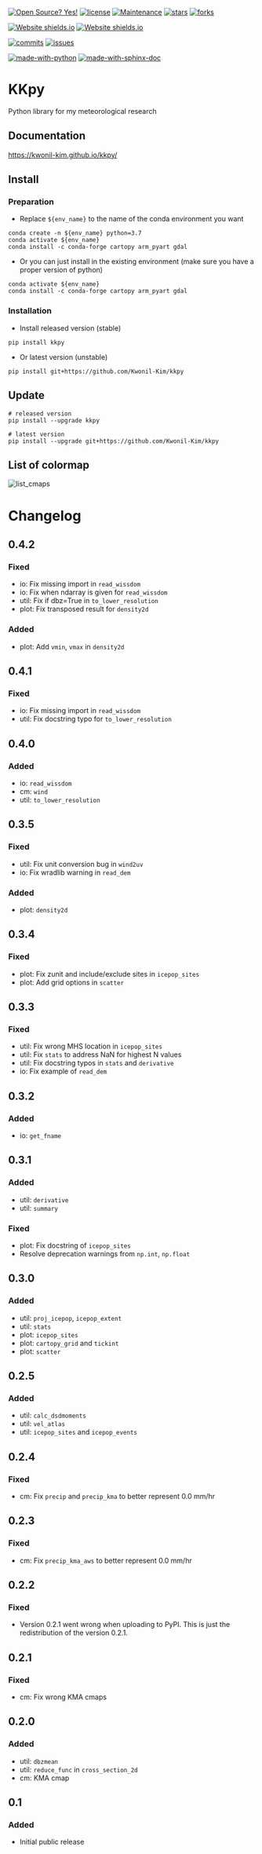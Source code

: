 [![Open Source? Yes!](https://badgen.net/badge/Open%20Source%20%3F/Yes%21/blue?icon=github)](https://github.com/Kwonil-Kim/kkpy/blob/master/LICENSE)
[![license](https://img.shields.io/github/license/Kwonil-Kim/kkpy)](https://github.com/Kwonil-Kim/kkpy/blob/master/LICENSE)
[![Maintenance](https://img.shields.io/badge/Maintained%3F-yes-green.svg)](https://GitHub.com/Kwonil-Kim/kkpy/graphs/commit-activity)
[![stars](https://img.shields.io/github/stars/Kwonil-Kim/kkpy)](https://github.com/Kwonil-Kim/kkpy/stargazers)
[![forks](https://img.shields.io/github/forks/Kwonil-Kim/kkpy)](https://github.com/Kwonil-Kim/kkpy/network/members)

[![Website shields.io](https://img.shields.io/website-up-down-green-red/http/shields.io.svg)](http://Kwonil-Kim.github.io/kkpy/)
[![Website shields.io](https://img.shields.io/pypi/dm/kkpy)](https://pypi.org/project/kkpy/)

[![commits](https://img.shields.io/github/last-commit/Kwonil-Kim/kkpy)](https://github.com/Kwonil-Kim/kkpy/commits/master)
[![issues](https://img.shields.io/github/issues/Kwonil-Kim/kkpy)](https://github.com/Kwonil-Kim/kkpy/issues)

[![made-with-python](https://img.shields.io/badge/Made%20with-Python-1f425f.svg)](https://www.python.org/)
[![made-with-sphinx-doc](https://img.shields.io/badge/Made%20with-Sphinx-1f425f.svg)](https://www.sphinx-doc.org/en/master/)


# KKpy
Python library for my meteorological research

## Documentation
https://kwonil-kim.github.io/kkpy/

## Install
### Preparation
- Replace `${env_name}` to the name of the conda environment you want
```
conda create -n ${env_name} python=3.7
conda activate ${env_name}
conda install -c conda-forge cartopy arm_pyart gdal
```

- Or you can just install in the existing environment (make sure you have a proper version of python)
```
conda activate ${env_name}
conda install -c conda-forge cartopy arm_pyart gdal
```

### Installation
- Install released version (stable)
```
pip install kkpy
```

- Or latest version (unstable)
```
pip install git+https://github.com/Kwonil-Kim/kkpy
```

## Update
```
# released version
pip install --upgrade kkpy

# latest version
pip install --upgrade git+https://github.com/Kwonil-Kim/kkpy
```

## List of colormap
![list_cmaps](https://kwonil-kim.github.io/kkpy/_images/sphx_glr_plot_cmap_001.png)

# Changelog
## 0.4.2
### Fixed
 - io: Fix missing import in `read_wissdom`
 - io: Fix when ndarray is given for `read_wissdom`
 - util: Fix if dbz=True in `to_lower_resolution`
 - plot: Fix transposed result for `density2d`
### Added
 - plot: Add `vmin`, `vmax` in `density2d`

## 0.4.1
### Fixed
 - io: Fix missing import in `read_wissdom`
 - util: Fix docstring typo for `to_lower_resolution`

## 0.4.0
### Added
 - io: `read_wissdom`
 - cm: `wind`
 - util: `to_lower_resolution`

## 0.3.5
### Fixed
 - util: Fix unit conversion bug in `wind2uv`
 - io: Fix wradlib warning in `read_dem`
### Added
 - plot: `density2d`

## 0.3.4
### Fixed
 - plot: Fix zunit and include/exclude sites in `icepop_sites`
 - plot: Add grid options in `scatter`

## 0.3.3
### Fixed
 - util: Fix wrong MHS location in `icepop_sites`
 - util: Fix `stats` to address NaN for highest N values
 - util: Fix docstring typos in `stats` and `derivative`
 - io: Fix example of `read_dem`

## 0.3.2
### Added
 - io: `get_fname`

## 0.3.1
### Added
 - util: `derivative`
 - util: `summary`
### Fixed
 - plot: Fix docstring of `icepop_sites`
 - Resolve deprecation warnings from `np.int`, `np.float`

## 0.3.0
### Added
 - util: `proj_icepop`, `icepop_extent`
 - util: `stats`
 - plot: `icepop_sites`
 - plot: `cartopy_grid` and `tickint`
 - plot: `scatter`

## 0.2.5
### Added
 - util: `calc_dsdmoments`
 - util: `vel_atlas`
 - util: `icepop_sites` and `icepop_events`

## 0.2.4
### Fixed
 - cm: Fix `precip` and `precip_kma` to better represent 0.0 mm/hr

## 0.2.3
### Fixed
 - cm: Fix `precip_kma_aws` to better represent 0.0 mm/hr

## 0.2.2
### Fixed
 - Version 0.2.1 went wrong when uploading to PyPI. This is just the redistribution of the version 0.2.1.

## 0.2.1
### Fixed
 - cm: Fix wrong KMA cmaps

## 0.2.0
### Added
 - util: `dbzmean`
 - util: `reduce_func` in `cross_section_2d`
 - cm: KMA cmap

## 0.1
### Added
 - Initial public release
